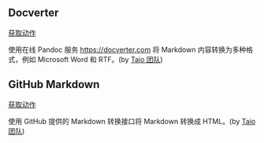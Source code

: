 ## Docverter

<a href='/docs/cn/actions/convert/docverter.json'>获取动作</a>

使用在线 Pandoc 服务 https://docverter.com 将 Markdown 内容转换为多种格式，例如 Microsoft Word 和 RTF。(by [Taio 团队](https://taio.app/cn/))

## GitHub Markdown

<a href='/docs/cn/actions/builtin/github-markdown.json'>获取动作</a>

使用 GitHub 提供的 Markdown 转换接口将 Markdown 转换成 HTML。(by [Taio 团队](https://taio.app/cn/))